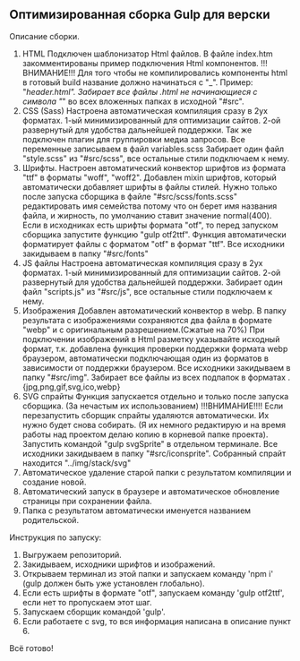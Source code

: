 ## Оптимизированная сборка Gulp для верски

Описание сборки.

1. HTML
  Подключен шаблонизатор Html файлов. В файле index.htm закомментированы пример подключения Html компонентов. 
!!!ВНИМАНИЕ!!! Для того чтобы не компилировались компоненты html в готовый build название должно начинаться с "_". Пример: "_header.html".
Забирает все файлы .html не начинающиеся с символа "_" во всех вложенных папках в исходной "#src".
2. CSS (Sass)
  Настроена автоматическая компиляция сразу в 2ух форматах. 1-ый минимизированный для оптимизации сайтов. 2-ой развернутый для удобства дальнейшей поддержки. 
Так же подключен плагин для группировки медиа запросов.
Все переменные записываем в файл variables.scss
Забирает один файл "style.scss" из "#src/scss", все остальные стили подключаем к нему.
3. Шрифты.
  Настроен автоматический конвектор шрифтов из формата "ttf" в форматы "woff", "woff2". 
Добавлен mixin шрифтов, который автоматически добавляет шрифты в файлы стилей. Нужно только  после запуска сборщика в файле "#src/scss/fonts.scss"  редактировать имя семейства потому что он берет имя названия файла, и жирность, по умолчанию ставит значение normal(400).
Если в исходниках есть шрифты формата "otf", то перед запуском сборщика запустите функцию "gulp otf2ttf". Функция автоматически форматирует файлы с форматом "otf" в формат "ttf".
Все исходники закидываем в папку "#src/fonts"
4. JS файлы
  Настроена автоматическая компиляция сразу в 2ух форматах. 1-ый минимизированный для оптимизации сайтов. 2-ой развернутый для удобства дальнейшей поддержки. 
Забирает один файл "scripts.js" из "#src/js", все остальные стили подключаем к нему.
5. Изображения
  Добавлен автоматический конвектор в webp.
В папку результата с изображениями сохраняются два файла в формате "webp" и с оригинальным разрешением.(Сжатые на 70%)
При подключении изображений в Html разметку указывайте исходный формат, т.к. добавлена функция проверки поддержки формата webp браузером, автоматически подключающая один из форматов в зависимости от поддержки браузером. 
Все исходники закидываем в папку "#src/img". Забирает все файлы из всех подпапок в форматах .{jpg,png,gif,svg,ico,webp}
6. SVG спрайты
  Функция запускается отдельно и только после запуска сборщика. (За нечастым их использованием)
!!!ВНИМАНИЕ!!!! Если перезапустить сборщик спрайты удаляются автоматически. Их нужно будет снова собирать. (Я их немного редактирую и на время работы над проектом делаю копию
в корневой папке проекта).
Запустить командой "gulp svgSprite" в отдельном терминале.
Все исходники закидываем в папку "#src/iconsprite". Собранный спрайт находится "../img/stack/svg"
7. Автоматическое удаление старой папки с результатом компиляции и создание новой.
8. Автоматический запуск в браузере и автоматическое обновление страницы при сохранении файла.
9. Папка с результатом автоматически именуется названием родительской.

Инструкция по запуску:

1. Выгружаем репозиторий.
2. Закидываем, исходники шрифтов и изображений.
3. Открываем терминал из этой папки и запускаем команду 'npm i' (gulp должен быть уже установлен глобально).
4. Если есть шрифты в формате "otf", запускаем команду 'gulp otf2ttf', если нет то пропускаем этот шаг.
5. Запускаем сборщик командой 'gulp'.
6. Если работаете с svg, то вся информация написана в описание пункт 6.

Всё готово!
